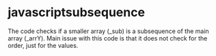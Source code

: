 # javascriptsubsequence

The code checks if a smaller array (_sub) is a
subsequence of the main array (_arrY). 
Main issue with this code is that it does not
check for the order, just for the values.
